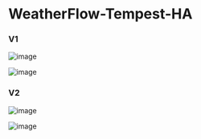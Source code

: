 # WeatherFlow-Tempest-HA


### V1

![image](https://github.com/MichelJourdain/WeatherFlow-Tempest-HA/assets/83040228/0f612389-0fc1-420a-97a1-fddead7af06e)

![image](https://github.com/MichelJourdain/WeatherFlow-Tempest-HA/assets/83040228/6aca232e-9b72-4180-8429-a71bb9f1ad7c)

### V2

![image](https://github.com/MichelJourdain/WeatherFlow-Tempest-HA/assets/83040228/2dd0cb1f-3e21-4e3f-9b8c-4535337c73af)

![image](https://github.com/MichelJourdain/WeatherFlow-Tempest-HA/assets/83040228/b72be98e-04c9-4fdc-a80a-286319df5cb1)
